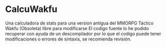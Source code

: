 # CalcuWakfu
Una calculadora de stats para una version antigua del MMORPG Táctico Wakfu (Obsoleta) libre para modificarse
El codigo fuente lo he podido recuperar con ayuda de un descompilador por lo que el codigo puede tener modificaciones o errores de sintaxis, se recomienda revisión.

